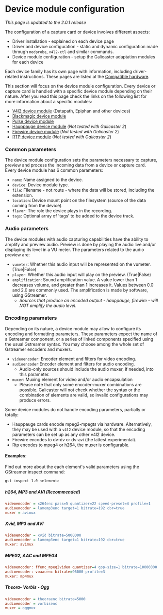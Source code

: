 Device module configuration
===========================

*This page is updated to the 2.0.1 release*

The configuration of a capture card or device involves different aspects:

* Driver installation - explained on each device page
* Driver and device configuration - static and dynamic configuration made through `modprobe`, `v4l2-ctl` and similar commands.
* Device module configuration - setup the Galicaster adaptation modules for each device

Each device family has its own page with information, including driver-related instructions. These pages are listed at the [Compatible hardware](../HardwareRecommendations/CompatibleHardware.md).

This section will focus on the device module configuration. Every device or capture card is handled with a specific device module depending on their nature. After you read this page check the links on the following list for more information about a specific modules:

* [V4l2 device module](DeviceModules/V4L2.md) (Datapath, Epiphan and other devices)
* [Blackmagic device module](DeviceModules/Blackmagic.md)
* [Pulse device module](DeviceModules/Pulse.md)
* [Hauppauge device module](DeviceModules/Hauppauge.md) (*Not tested with Galicaster 2*)
* [Firewire device module](DeviceModules/Firewire.md) (*Not tested with Galicaster 2*)
* [RTP device module](DeviceModules/RTP.md) (*Not tested with Galicaster 2*)

### Common parameters
The device module configuration sets the parameters necessary to capture, preview and process the incoming data from a device or capture card. Every device module has 6 common parameters:

* `name`: Name assigned to the device.
* `device`: Device module type.
* `file`: Filename - not route - where the data will be stored, including the extension.
* `location`: Device mount point on the filesystem (source of the data coming from the device).
* `flavor`: The role the device plays in the recording.
* `tags`: Optional array of 'tags' to be added to the device track.

### Audio parameters
The device modules with audio capturing capabilities have the ability to amplify and preview audio. Preview is done by playing the audio live and/or displaying its level in a VU meter. The parameters related to the audio preview are:

* `vumeter`: Whether this audio input will be represented on the vumeter. (True|False)
* `player`: Whether this audio input will play on the preview. (True|False)
* `amplification`: Sound amplification value. A value lower than 1 decreases volume, and greater than 1 increases it. Values between 0.0 and 2.0 are commonly used. The amplification is made by software, using GStreamer.
  * *Sources that produce an encoded output - hauppauge, firewire - will NOT amplify the audio level*.

### Encoding paramaters
Depending on its nature, a device module may allow to configure its encoding and formatting parameters. These parameters expect the name of a Gstreamer component, or a series of linked components specified using the usual Gstreamer syntax. You may choose among the whole set of Gstreamer encoders and muxers.

* `videoencoder`: Encoder element and filters for video encoding.
* `audioencoder`:Encoder element and filters for audio encoding.
  * Audio-only sources should include the audio muxer, if needed, into this parameter.
* `muxer`: Muxing element for video and/or audio encapsulation
  * Please note that only some encoder-muxer combinations are possible. Galicaster will not check whether the syntax or the combination of elements are valid, so invalid configurations may produce errors.

Some device modules do not handle encoding parameters, partially or totally:

* Hauppauge cards encode mpeg2-mpegts via hardware. Alternatively, they may be used with a `v4l2` device module, so that the encoding parameters can be set up as any other v4l2 device.
* Firewire encodes to dv-dv or dv-avi (the lattest experimental).
* Rtp encodes to mpeg4 or h264, the muxer is configurable.

#### Examples:
Find out more about the each element's valid parameters using the GStreamer inspect command:

```bash
gst-inspect-1.0 <element>
```

##### h264, MP3 and AVI (Recommended)
```ini
videoencoder = x264enc pass=5 quantizer=22 speed-preset=4 profile=1
audioencoder = lamemp3enc target=1 bitrate=192 cbr=true
muxer = avimux
```

##### Xvid, MP3 and AVI
```ini
videoencoder = xvid bitrate=5000000
audioencoder = lamemp3enc target=1 bitrate=192 cbr=true
muxer: avimux
```

##### MPEG2, AAC and MPEG4
```ini
videoencoder: ffenc_mpeg2video quantizer=4 gop-size=1 bitrate=10000000
audioencoder: voaacenc bitrate=96000 profile=3
muxer: mp4mux
```

##### Theora- Vorbis - Ogg
```ini
videoencoder = theoraenc bitrate=5000
audioencoder = vorbisenc
muxer = oggmux
```
